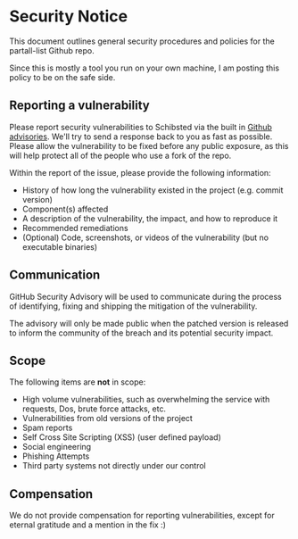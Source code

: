 # Security Notice

This document outlines general security procedures and policies for the partall-list Github repo.

Since this is mostly a tool you run on your own machine, I am posting this policy to be on the safe side.

## Reporting a vulnerability

Please report security vulnerabilities to Schibsted via the built in [Github advisories](https://github.com/schibsted/WAAS/security/advisories/new).
We'll try to send a response back to you as fast as possible. Please allow the vulnerability to be fixed before any public exposure, as this will help protect all of the people who use a fork of the repo.

Within the report of the issue, please provide the following information:

- History of how long the vulnerability existed in the project (e.g. commit version)
- Component(s) affected
- A description of the vulnerability, the impact, and how to reproduce it
- Recommended remediations
- (Optional) Code, screenshots, or videos of the vulnerability (but no executable binaries)

## Communication

GitHub Security Advisory will be used to communicate during the process of identifying, fixing and shipping the mitigation of the vulnerability.

The advisory will only be made public when the patched version is released to inform the community of the breach and its potential security impact.

## Scope

The following items are **not** in scope:

- High volume vulnerabilities, such as overwhelming the service with requests, Dos, brute force attacks, etc.
- Vulnerabilities from old versions of the project
- Spam reports
- Self Cross Site Scripting (XSS) (user defined payload)
- Social engineering
- Phishing Attempts
- Third party systems not directly under our control

## Compensation

We do not provide compensation for reporting vulnerabilities, except for eternal gratitude and a mention in the fix :)
